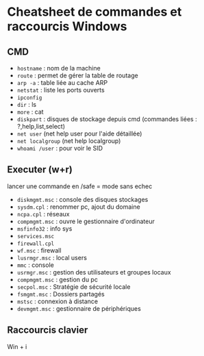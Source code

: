 # Cheatsheet de commandes et raccourcis Windows

## CMD 

- `hostname` :  nom de la machine  
- `route` : permet de gérer la table de routage  
- `arp -a` : table liée au cache ARP  
- `netstat` : liste les ports ouverts  
- `ipconfig` 
- `dir` : ls
- `more` : cat
- `diskpart` : disques de stockage depuis cmd (commandes liées : ?,help,list,select)  
- `net user` (net help user pour l'aide détaillée)  
- `net localgroup` (net help localgroup)
- `whoami /user` : pour voir le SID  


## Executer (w+r)
lancer une commande en /safe = mode sans echec  

- `diskmgmt.msc` : console des disques stockages  
- `sysdm.cpl` : renommer pc, ajout du domaine  
- `ncpa.cpl` : réseaux
- `compmgmt.msc` : ouvre le gestionnaire d'ordinateur
- `msfinfo32` : info sys
- `services.msc`  
- `firewall.cpl`  
- `wf.msc` : firewall  
- `lusrmgr.msc` : local users
- `mmc` : console
- `usrmgr.msc` : gestion des utilisateurs et groupes locaux
- `compmgmt.msc` : gestion du pc  
- `secpol.msc` : Stratégie de sécurité locale  
- `fsmgmt.msc` : Dossiers partagés
- `mstsc` : connexion à distance
- `devmgmt.msc` : gestionnaire de périphériques

## Raccourcis clavier

Win + i
